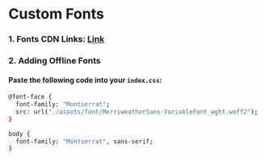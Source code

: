 # Custom Fonts

### 1. Fonts CDN Links: [Link](https://fonts.google.com/)

### 2. Adding Offline Fonts

#### Paste the following code into your `index.css`:

```bash
@font-face {
  font-family: "Montserrat";
  src: url("./assets/font/MerriweatherSans-VariableFont_wght.woff2");
}

body {
  font-family: "Montserrat", sans-serif;
}
```
